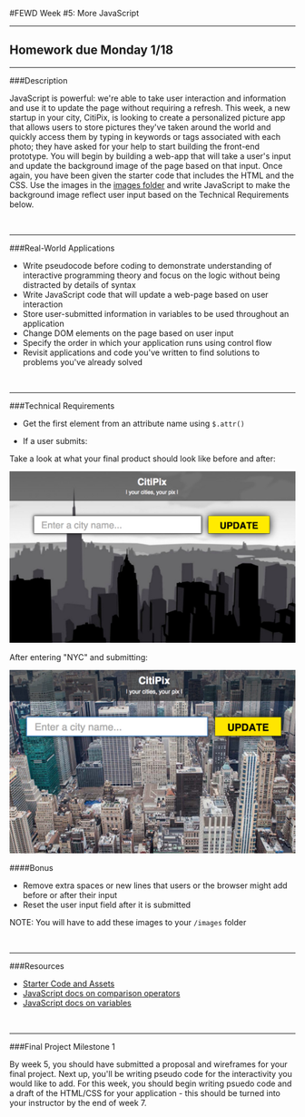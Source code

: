 #FEWD Week #5: More JavaScript


---

## Homework due Monday 1/18

---


###Description


JavaScript is powerful: we're able to take user interaction and information and use it to update the page without requiring a refresh. This week, a new startup in your city, CitiPix, is looking to create a personalized picture app that allows users to store pictures they've taken around the world and quickly access them by typing in keywords or tags associated with each photo; they have asked for your help to start building the front-end prototype. You will begin by building a web-app that will take a user's input and update the background image of the page based on that input. Once again, you have been given the starter code that includes the HTML and the CSS. Use the images in the [images folder](starter_code/images) and write JavaScript to make the background image reflect user input based on the Technical Requirements  below.


<br>

---


###Real-World Applications

- Write pseudocode before coding to demonstrate understanding of interactive programming theory and focus on the logic without being distracted by details of syntax
- Write JavaScript code that will update a web-page based on user interaction
- Store user-submitted information in variables to be used throughout an application
- Change DOM elements on the page based on user input
- Specify the order in which your application runs using control flow
- Revisit applications and code you've written to find solutions to problems you've already solved



<br>

---


###Technical Requirements

<!-- - Call ```$.val()``` on inputs to get the string value of your user's input -->
<!-- - Store user input in ```var city``` -->
<!-- - Use $.on(submit) or ```$.click``` to figure out when the user clicks the "submit" button -->
<!-- - Create ```if / else if / else``` conditionals to control the flow of your application -->
<!-- - Write at least six different lines of pseudocode and display them inline as JavaScript comments -->
- Get the first element from an attribute name using ```$.attr()```
<!-- - Use the ```||``` operator in your conditionals to allow for multiple string values to execute ```if/else if``` statement code -->
- If a user submits:

<!-- "New York" or "New York City" or "NYC" make the background of the page nyc.jpg -->

  <!-- "San Francisco" or "SF" or "Bay Area" make the background of the page sf.jpg
  - "Los Angeles" or "LA" or "LAX" make the background of the page la.jpg
  - "Austin" or "ATX" make the background of the page austin.jpg
  - "Sydney" or "SYD" make the background of the page sydney.jpg -->

Take a look at what your final product should look like before and after:


![Deliverable](starter_code/images/citipix_solution.png)


After entering "NYC" and submitting:


![Deliverable](starter_code/images/citipix_solution_nyc.png)



####Bonus

- Remove extra spaces or new lines that users or the browser might add before or after their input
- Reset the user input field after it is submitted


NOTE: You will have to add these images to your ```/images``` folder



<br>

---

###Resources

- [Starter Code and Assets](starter_code/)
- [JavaScript docs on comparison operators](http://www.w3schools.com/js/js_comparisons.asp)
- [JavaScript docs on variables](http://www.w3schools.com/js/js_variables.asp)



<br>

---

###Final Project Milestone 1

By week 5, you should have submitted a proposal and wireframes for your final project. Next up, you'll be writing pseudo code for the interactivity you would like to add.  For this week, you should begin writing psuedo code and a draft of the HTML/CSS for your application - this should be turned into your instructor by the end of week 7.

